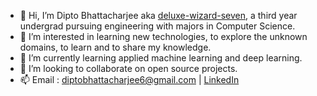 - 👋 Hi, I’m Dipto Bhattacharjee aka [deluxe-wizard-seven](https://github.com/deluxe-wizard-seven), a third year undergrad pursuing engineering with majors in Computer Science.
- 👀 I’m interested in learning new technologies, to explore the unknown domains, to learn and to share my knowledge.
- 🌱 I’m currently learning applied machine learning and deep learning.
- 💞️ I’m looking to collaborate on open source projects.
- 📫 Email : diptobhattacharjee6@gmail.com | [LinkedIn](https://www.linkedin.com/in/dipto-bhattacharjee-160a10205/)
